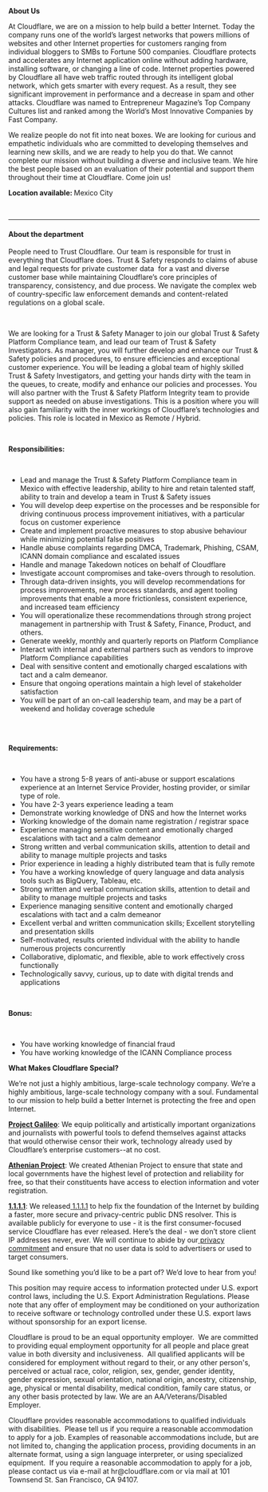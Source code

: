 <div class="content-intro">
	<div><strong>About Us</strong></div>
	<div>
		<p>At Cloudflare, we are on a mission to help build a better Internet. Today the company runs one of the world’s largest networks that powers millions of websites and other Internet properties for customers ranging from individual bloggers to SMBs to Fortune 500 companies. Cloudflare protects and accelerates any Internet application online without adding hardware, installing software, or changing a line of code. Internet properties powered by Cloudflare all have web traffic routed through its intelligent global network, which gets smarter with every request. As a result, they see significant improvement in performance and a decrease in spam and other attacks. Cloudflare was named to Entrepreneur Magazine’s Top Company Cultures list and ranked among the World’s Most Innovative Companies by Fast Company.&nbsp;</p>
		<p><span style="font-weight: 400;">We realize people do not fit into neat boxes. We are looking for curious and empathetic individuals who are committed to developing themselves and learning new skills, and we are ready to help you do that. We cannot complete our mission without building a diverse and inclusive team. We hire the best people based on an evaluation of their potential and support them throughout their time at Cloudflare. Come join us!&nbsp;</span></p>
	</div>
</div>
<p><strong>Location available: </strong>Mexico City</p>
<p>&nbsp;</p>
<hr>
<h4>About the department</h4>
<p>People need to Trust Cloudflare. Our team is responsible for trust in everything that Cloudflare does. Trust &amp; Safety responds to claims of abuse and legal requests for private customer data&nbsp; for a vast and diverse customer base while maintaining Cloudflare’s core principles of transparency, consistency, and due process. We navigate the complex web of country-specific law enforcement demands and content-related regulations on a global scale.&nbsp;</p>
<p>&nbsp;</p>
<p>We are looking for a Trust &amp; Safety Manager to join our global Trust &amp; Safety Platform Compliance team, and lead our team of Trust &amp; Safety Investigators. As manager, you will further develop and enhance our Trust &amp; Safety policies and procedures, to ensure efficiencies and exceptional customer experience. You will be leading a global team of highly skilled Trust &amp; Safety Investigators, and getting your hands dirty with the team in the queues, to create, modify and enhance our policies and processes. You will also partner with the Trust &amp; Safety Platform Integrity team to provide support as needed on abuse investigations. This is a position where you will also gain familiarity with the inner workings of Cloudflare’s technologies and policies. This role is located in Mexico as Remote / Hybrid.</p>
<p>&nbsp;</p>
<p><strong>Responsibilities:</strong></p>
<p>&nbsp;</p>
<ul>
	<li>Lead and manage the Trust &amp; Safety Platform Compliance team in Mexico with effective leadership, ability to hire and retain talented staff, ability to train and develop a team in Trust &amp; Safety issues</li>
	<li>You will develop deep expertise on the processes and be responsible for driving continuous process improvement initiatives, with a particular focus on customer experience</li>
	<li>Create and implement proactive measures to stop abusive behaviour while minimizing potential false positives</li>
	<li>Handle abuse complaints regarding DMCA, Trademark, Phishing, CSAM, ICANN domain compliance and escalated issues</li>
	<li>Handle and manage Takedown notices on behalf of Cloudflare</li>
	<li>Investigate account compromises and take-overs through to resolution.</li>
	<li>Through data-driven insights, you will develop recommendations for process improvements, new process standards, and agent tooling improvements that enable a more frictionless, consistent experience, and increased team efficiency</li>
	<li>You will operationalize these recommendations through strong project management in partnership with Trust &amp; Safety, Finance, Product, and others.</li>
	<li>Generate weekly, monthly and quarterly reports on Platform Compliance</li>
	<li>Interact with internal and external partners such as vendors to improve Platform Compliance capabilities</li>
	<li>Deal with sensitive content and emotionally charged escalations with tact and a calm demeanor.</li>
	<li>Ensure that ongoing operations maintain a high level of stakeholder satisfaction</li>
	<li>You will be part of an on-call leadership team, and may be a part of weekend and holiday coverage schedule</li>
</ul>
<p><br><br></p>
<p><strong>Requirements:</strong></p>
<p>&nbsp;</p>
<ul>
	<li>You have a strong 5-8 years of anti-abuse or support escalations experience at an Internet Service Provider, hosting provider, or similar type of role.</li>
	<li>You have 2-3 years experience leading a team</li>
	<li>Demonstrate working knowledge of DNS and how the Internet works</li>
	<li>Working knowledge of the domain name registration / registrar space</li>
	<li>Experience managing sensitive content and emotionally charged escalations with tact and a calm demeanor</li>
	<li>Strong written and verbal communication skills, attention to detail and ability to manage multiple projects and tasks</li>
	<li>Prior experience in leading a highly distributed team that is fully remote</li>
	<li>You have a working knowledge of query language and data analysis tools such as BigQuery, Tableau, etc.</li>
	<li>Strong written and verbal communication skills, attention to detail and ability to manage multiple projects and tasks</li>
	<li>Experience managing sensitive content and emotionally charged escalations with tact and a calm demeanor</li>
	<li>Excellent verbal and written communication skills; Excellent storytelling and presentation skills</li>
	<li>Self-motivated, results oriented individual with the ability to handle numerous projects concurrently</li>
	<li>Collaborative, diplomatic, and flexible, able to work effectively cross functionally</li>
	<li>Technologically savvy, curious, up to date with digital trends and applications</li>
</ul>
<p>&nbsp;</p>
<p><strong>Bonus:</strong></p>
<p>&nbsp;</p>
<ul>
	<li>You have working knowledge of financial fraud</li>
	<li>You have working knowledge of the ICANN Compliance process</li>
</ul>
<div class="content-conclusion">
	<p><strong>What Makes Cloudflare Special?</strong></p>
	<p><span style="font-weight: 400;">We’re not just a highly ambitious, large-scale technology company. We’re a highly ambitious, large-scale technology company with a soul. Fundamental to our mission to help build a better Internet is protecting the free and open Internet.</span></p>
	<p><a href="https://blog.cloudflare.com/protecting-free-expression-online/"><strong>Project Galileo</strong></a><span style="font-weight: 400;">: We equip politically and artistically important organizations and journalists with powerful tools to defend themselves against attacks that would otherwise censor their work, technology already used by Cloudflare’s enterprise customers--at no cost.</span></p>
	<p><strong><a href="https://www.cloudflare.com/athenian/">Athenian Project</a></strong><span style="font-weight: 400;">: We created Athenian Project to ensure that state and local governments have the highest level of protection and reliability for free, so that their constituents have access to election information and voter registration.</span></p>
	<p><a href="https://1.1.1.1/"><strong>1.1.1.1</strong></a><span style="font-weight: 400;">: We released</span><a href="https://1.1.1.1/"> <span style="font-weight: 400;">1.1.1.1</span></a><span style="font-weight: 400;"> to help fix the foundation of the Internet by building a faster, more secure and privacy-centric public DNS resolver. This is available publicly for everyone to use - it is the first consumer-focused service Cloudflare has ever released. Here’s the deal - we don’t store client IP addresses never, ever. We will continue to abide by our</span><a href="https://developers.cloudflare.com/1.1.1.1/privacy/public-dns-resolver"> privacy commitment</a><span style="font-weight: 400;"> and ensure that no user data is sold to advertisers or used to target consumers.</span></p>
	<p><span style="font-weight: 400;">Sound like something you’d like to be a part of? We’d love to hear from you!</span></p>
	<p><span style="font-weight: 400;">This position may require access to information protected under U.S. export control laws, including the U.S. Export Administration Regulations. Please note that any offer of employment may be conditioned on your authorization to receive software or technology controlled under these U.S. export laws without sponsorship for an export license.</span></p>
	<p><span style="font-weight: 400;">Cloudflare is proud to be an equal opportunity employer. &nbsp;We are committed to providing equal employment opportunity for all people and place great value in both diversity and inclusiveness. &nbsp;All qualified applicants will be considered for employment without regard to their, or any other person's, perceived or actual</span> <span style="font-weight: 400;">race, color, religion, sex, gender, gender identity, gender expression, sexual orientation, national origin, ancestry, citizenship, age, physical or mental disability, medical condition, family care status, or any other basis protected by law. </span><span style="font-weight: 400;">We are an AA/Veterans/Disabled Employer.</span></p>
	<p><span style="font-weight: 400;">Cloudflare provides reasonable accommodations to qualified individuals with disabilities. &nbsp;Please tell us if you require a reasonable accommodation to apply for a job. Examples of reasonable accommodations include, but are not limited to, changing the application process, providing documents in an alternate format, using a sign language interpreter, or using specialized equipment. &nbsp;If you require a reasonable accommodation to apply for a job, please contact us via e-mail at </span><span style="font-weight: 400;">hr@cloudflare.com</span><span style="font-weight: 400;"> or via mail at 101 Townsend St. San Francisco, CA 94107.</span></p>
</div>